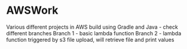 # AWSWork
Various different projects in AWS build using Gradle and Java - check different branches 
Branch 1 - basic lambda function 
Branch 2 - lambda function triggered by s3 file upload, will retrieve file and print values 
